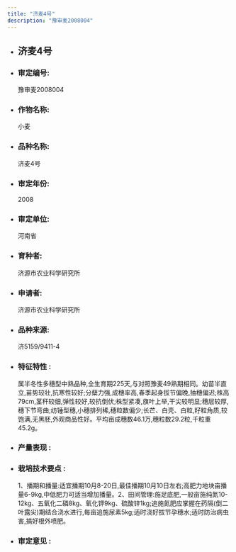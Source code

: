 ```yaml
---
title: "济麦4号"
description: "豫审麦2008004"
---
```

* ## 济麦4号
* ###  审定编号:  
   豫审麦2008004

*  ### 作物名称:  
   小麦

*   ###  品种名称: 
    济麦4号

*   ### 审定年份: 
    2008

*   ### 审定单位:  
    河南省

*   ### 育种者:  
    济源市农业科学研究所

*   ### 申请者:  
    济源市农业科学研究所

*   ### 品种来源:  
    济5159/9411-4

*   ### 特征特性 : 
    属半冬性多穗型中熟品种,全生育期225天,与对照豫麦49熟期相同。幼苗半直立,苗势较壮,抗寒性较好;分蘖力强,成穗率高,春季起身拔节偏晚,抽穗偏迟;株高79cm,茎秆较细,弹性较好,较抗倒伏;株型紧凑,旗叶上举,干尖较明显;穗层较厚,穗下节弯曲;纺锤型穗,小穗排列稀,穗粒数偏少;长芒、白壳、白粒,籽粒角质,较饱满,无黑胚,外观商品性好。平均亩成穗数46.1万,穗粒数29.2粒,千粒重45.2g。

*   ### 产量表现 : 
    

*   ### 栽培技术要点 : 
    1、播期和播量:适宜播期10月8-20日,最佳播期10月10日左右;高肥力地块亩播量6-9kg,中低肥力可适当增加播量。2、田间管理:施足底肥,一般亩施纯氮10-12kg、五氧化二磷8kg、氧化钾9kg、硫酸锌1kg;追施氮肥应掌握在药隔(倒二叶露尖)期结合浇水进行,每亩追施尿素5kg;适时浇好拔节孕穗水;适时防治病虫害,搞好根外喷肥。

*   ### 审定意见 : 
    
